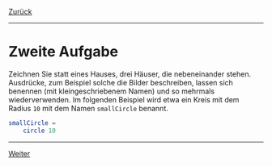 [Zurück](Forms.md)

---

# Zweite Aufgabe

Zeichnen Sie statt eines Hauses, drei Häuser, die nebeneinander stehen.
Ausdrücke, zum Beispiel solche die Bilder beschreiben, lassen sich benennen (mit kleingeschriebenem Namen) und so mehrmals wiederverwenden.
Im folgenden Beispiel wird etwa ein Kreis mit dem Radius `10` mit dem Namen `smallCircle` benannt.

```elm
smallCircle =
    circle 10
```

---

[Weiter](Styles.md)
